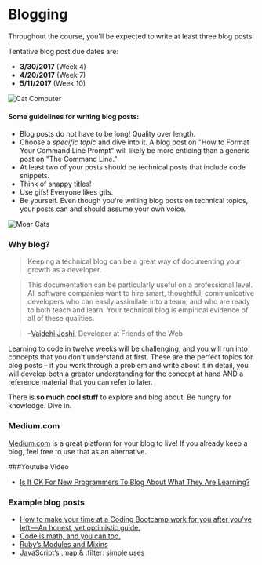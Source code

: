 # Blogging

Throughout the course, you'll be expected to write at least three blog posts. 

Tentative blog post due dates are: 

- **3/30/2017** (Week 4)
- **4/20/2017** (Week 7)
- **5/11/2017** (Week 10)

![Cat Computer](https://media.giphy.com/media/AVu4qVBN6PFgk/giphy.gif)

#### Some guidelines for writing blog posts:

- Blog posts do not have to be long! Quality over length.
- Choose a *specific topic* and dive into it. A blog post on "How to Format Your Command Line Prompt" will likely be more enticing than a generic post on "The Command Line."
- At least two of your posts should be technical posts that include code snippets.
- Think of snappy titles!
- Use gifs! Everyone likes gifs.
- Be yourself. Even though you're writing blog posts on technical topics, your posts can and should assume your own voice.

![Moar Cats](https://media.giphy.com/media/102e3GeB5j4Mzm/giphy.gif)

### Why blog?

> Keeping a technical blog can be a great way of documenting your growth as a developer.

>This documentation can be particularly useful on a professional level. All software companies want to hire smart, thoughtful, communicative developers who can easily assimilate into a team, and who are ready to both teach and learn. Your technical blog is empirical evidence of all of these qualities.

>–[Vaidehi Joshi](http://vaidehijoshi.github.io/), Developer at Friends of the Web

Learning to code in twelve weeks will be challenging, and you will run into concepts that you don't understand at first. These are the perfect topics for blog posts – if you work through a problem and write about it in detail, you will develop both a greater understanding for the concept at hand AND a reference material that you can refer to later.

There is **so much cool stuff** to explore and blog about. Be hungry for knowledge. Dive in.

### Medium.com

[Medium.com](https://medium.com/) is a great platform for your blog to live! If you already keep a blog, feel free to use that as an alternative.

###Youtube Video
* [Is It OK For New Programmers To Blog About What They Are Learning?](https://www.youtube.com/watch?v=d7JaQnsmALA)


### Example blog posts

* [How to make your time at a Coding Bootcamp work for you after you’ve left — An honest, yet optimistic guide.](https://medium.com/@llemonggang/how-to-make-your-time-at-a-coding-bootcamp-work-for-you-after-youve-left-an-honest-yet-de215f55f041#.rnj1fz1hx)
* [Code is math, and you can too. ](http://drewfrom.space/blog/code-is-math/)
* [Ruby’s Modules and Mixins](http://jonwtow.tumblr.com/post/117461435991/rubys-modules-and-mixins)
* [JavaScript’s .map & .filter: simple uses](https://medium.com/@munish/javascript-s-map-filter-29148846ac42#.iw1xzhicb)
